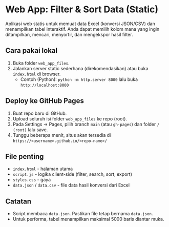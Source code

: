 
# Web App: Filter & Sort Data (Static)

Aplikasi web statis untuk memuat data Excel (konversi JSON/CSV) dan menampilkan tabel interaktif.
Anda dapat memilih kolom mana yang ingin ditampilkan, mencari, menyortir, dan mengekspor hasil filter.

## Cara pakai lokal
1. Buka folder `web_app_files`.
2. Jalankan server static sederhana (direkomendasikan) atau buka `index.html` di browser.
   - Contoh (Python): `python -m http.server 8000` lalu buka `http://localhost:8000`

## Deploy ke GitHub Pages
1. Buat repo baru di GitHub.
2. Upload seluruh isi folder `web_app_files` ke repo (root).
3. Pada Settings → Pages, pilih branch `main` (atau `gh-pages`) dan folder `/ (root)` lalu save.
4. Tunggu beberapa menit, situs akan tersedia di `https://<username>.github.io/<repo-name>/`

## File penting
- `index.html` - halaman utama
- `script.js` - logika client-side (filter, search, sort, export)
- `styles.css` - gaya
- `data.json` / `data.csv` - file data hasil konversi dari Excel

## Catatan
- Script membaca `data.json`. Pastikan file tetap bernama `data.json`.
- Untuk performa, tabel menampilkan maksimal 5000 baris diantar muka.
